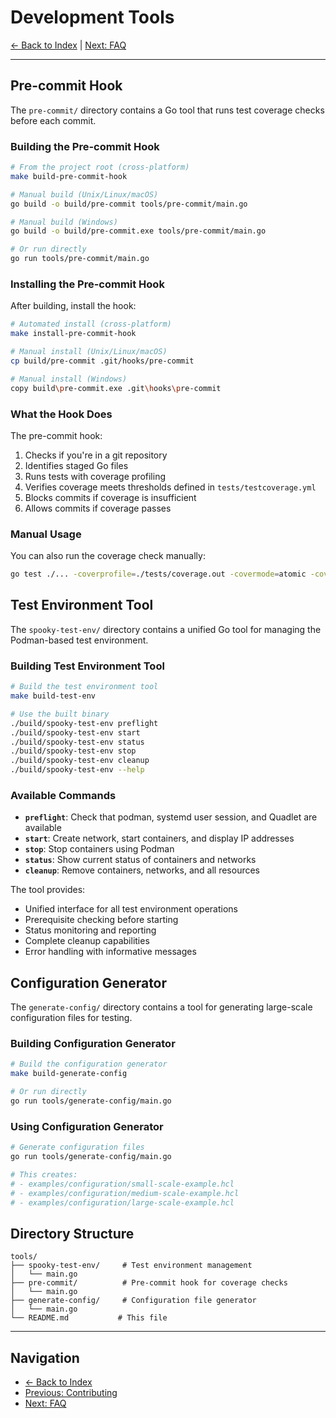# Development Tools

[← Back to Index](index.md) | [Next: FAQ](faq.md)

---

## Pre-commit Hook

The `pre-commit/` directory contains a Go tool that runs test coverage checks before each commit.

### Building the Pre-commit Hook

```bash
# From the project root (cross-platform)
make build-pre-commit-hook

# Manual build (Unix/Linux/macOS)
go build -o build/pre-commit tools/pre-commit/main.go

# Manual build (Windows)
go build -o build/pre-commit.exe tools/pre-commit/main.go

# Or run directly
go run tools/pre-commit/main.go
```

### Installing the Pre-commit Hook

After building, install the hook:

```bash
# Automated install (cross-platform)
make install-pre-commit-hook

# Manual install (Unix/Linux/macOS)
cp build/pre-commit .git/hooks/pre-commit

# Manual install (Windows)
copy build\pre-commit.exe .git\hooks\pre-commit
```

### What the Hook Does

The pre-commit hook:
1. Checks if you're in a git repository
2. Identifies staged Go files
3. Runs tests with coverage profiling
4. Verifies coverage meets thresholds defined in `tests/testcoverage.yml`
5. Blocks commits if coverage is insufficient
6. Allows commits if coverage passes

### Manual Usage

You can also run the coverage check manually:

```bash
go test ./... -coverprofile=./tests/coverage.out -covermode=atomic -coverpkg=./... && go run github.com/vladopajic/go-test-coverage/v2@latest --config=./tests/testcoverage.yml
```

## Test Environment Tool

The `spooky-test-env/` directory contains a unified Go tool for managing the Podman-based test environment.

### Building Test Environment Tool

```bash
# Build the test environment tool
make build-test-env

# Use the built binary
./build/spooky-test-env preflight
./build/spooky-test-env start
./build/spooky-test-env status
./build/spooky-test-env stop
./build/spooky-test-env cleanup
./build/spooky-test-env --help
```

### Available Commands

- **`preflight`**: Check that podman, systemd user session, and Quadlet are available
- **`start`**: Create network, start containers, and display IP addresses
- **`stop`**: Stop containers using Podman
- **`status`**: Show current status of containers and networks
- **`cleanup`**: Remove containers, networks, and all resources

The tool provides:
- Unified interface for all test environment operations
- Prerequisite checking before starting
- Status monitoring and reporting
- Complete cleanup capabilities
- Error handling with informative messages

## Configuration Generator

The `generate-config/` directory contains a tool for generating large-scale configuration files for testing.

### Building Configuration Generator

```bash
# Build the configuration generator
make build-generate-config

# Or run directly
go run tools/generate-config/main.go
```

### Using Configuration Generator

```bash
# Generate configuration files
go run tools/generate-config/main.go

# This creates:
# - examples/configuration/small-scale-example.hcl
# - examples/configuration/medium-scale-example.hcl
# - examples/configuration/large-scale-example.hcl
```

## Directory Structure

```
tools/
├── spooky-test-env/     # Test environment management
│   └── main.go
├── pre-commit/          # Pre-commit hook for coverage checks
│   └── main.go
├── generate-config/     # Configuration file generator
│   └── main.go
└── README.md           # This file
```

---

## Navigation
- [← Back to Index](index.md)
- [Previous: Contributing](contributing.md)
- [Next: FAQ](faq.md) 
